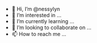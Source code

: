 - 👋 Hi, I’m @nessylyn
- 👀 I’m interested in ...
- 🌱 I’m currently learning ...
- 💞️ I’m looking to collaborate on ...
- 📫 How to reach me ...

<!---
nessylyn/nessylyn is a ✨ special ✨ repository because its `README.md` (this file) appears on your GitHub profile.
You can click the Preview link to take a look at your changes.
--->
